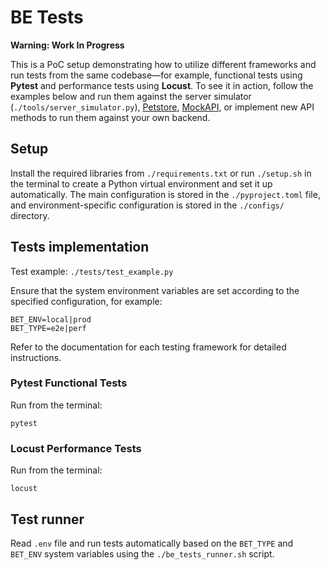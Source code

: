 # BE Tests

**Warning: Work In Progress**

This is a PoC setup demonstrating how to utilize different frameworks and run tests from the same codebase—for example, functional tests using __Pytest__ and performance tests using __Locust__. To see it in action, follow the examples below and run them against the server simulator (`./tools/server_simulator.py`), [Petstore](https://petstore.swagger.io/), [MockAPI](https://mockapi.io/), or implement new API methods to run them against your own backend.

## Setup
Install the required libraries from `./requirements.txt` or run `./setup.sh` in the terminal to create a Python virtual environment and set it up automatically. The main configuration is stored in the `./pyproject.toml` file, and environment-specific configuration is stored in the `./configs/` directory.

## Tests implementation

Test example: `./tests/test_example.py`

Ensure that the system environment variables are set according to the specified configuration, for example:

```
BET_ENV=local|prod
BET_TYPE=e2e|perf
```

Refer to the documentation for each testing framework for detailed instructions.

### Pytest Functional Tests

Run from the terminal:

```
pytest
```

### Locust Performance Tests

Run from the terminal:

```
locust
```

## Test runner

Read `.env` file and run tests automatically based on the `BET_TYPE` and `BET_ENV` system variables using the `./be_tests_runner.sh` script.
